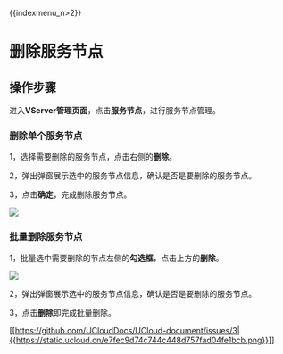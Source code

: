{{indexmenu_n>2}}

# 删除服务节点

## 操作步骤

进入**VServer管理页面**，点击**服务节点**，进行服务节点管理。

### 删除单个服务节点

1，选择需要删除的服务节点，点击右侧的**删除**。

2，弹出弹窗展示选中的服务节点信息，确认是否是要删除的服务节点。

3，点击**确定**，完成删除服务节点。

![](https://static.ucloud.cn/ccaecfe369dd42c9b71e7be0e8d2026d.png)

### 批量删除服务节点

1，批量选中需要删除的节点左侧的**勾选框**，点击上方的**删除**。

![](https://static.ucloud.cn/94af1883dba94ed6b8ffe914039f30ad.png)

2，弹出弹窗展示选中的服务节点信息，确认是否是要删除的服务节点。

3，点击**删除**即完成批量删除。

 [[https://github.com/UCloudDocs/UCloud-document/issues/3|{{https://static.ucloud.cn/e7fec9d74c744c448d757fad04fe1bcb.png}}]]

